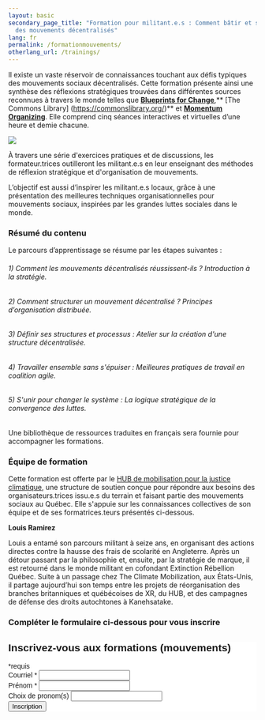 ```yaml
---
layout: basic
secondary_page_title: "Formation pour militant.e.s : Comment bâtir et soutenir
  des mouvements décentralisés"
lang: fr
permalink: /formationmouvements/
otherlang_url: /trainings/
---
```

Il existe un vaste réservoir de connaissances touchant aux défis typiques des mouvements sociaux décentralisés. Cette formation présente ainsi une synthèse des réflexions stratégiques trouvées dans différentes sources reconnues à travers le monde telles que **[Blueprints for Change](www.blueprintsfc.org)**,** [The Commons Library] (https://commonslibrary.org/)** et **[Momentum Organizing](https://www.momentumcommunity.org/)**. Elle comprend cinq séances interactives et virtuelles d’une heure et demie chacune. 

![](/media/diapo-formationmouvements.png)

À travers une série d'exercices pratiques et de discussions, les formateur.trices outilleront les militant.e.s en leur enseignant des méthodes de réflexion stratégique et d'organisation de mouvements. 

L’objectif est aussi d’inspirer les militant.e.s locaux, grâce à une présentation des meilleures techniques organisationnelles pour mouvements sociaux, inspirées par les grandes luttes sociales dans le monde. 

### **Résumé du contenu**

Le parcours d’apprentissage se résume par les étapes suivantes : 

###### 1) Comment les mouvements décentralisés réussissent-ils ? Introduction à la stratégie. 

###### 2) Comment structurer un mouvement décentralisé ? Principes d’organisation distribuée. 

###### 3) Définir ses structures et processus : Atelier sur la création d'une structure décentralisée. 

###### 4) Travailler ensemble sans s'épuiser : Meilleures pratiques de travail en coalition agile.  

###### 5) S'unir pour changer le système : La logique stratégique de la convergence des luttes. 

Une bibliothèque de ressources traduites en français sera fournie pour accompagner les formations.

### **Équipe de formation** 

Cette formation est offerte par le [HUB de mobilisation pour la justice climatique](https://www.lehub.ca/), une structure de soutien conçue pour répondre aux besoins des organisateurs.trices issu.e.s du terrain et faisant partie des mouvements sociaux au Québec. Elle s'appuie sur les connaissances collectives de son équipe et de ses formatrices.teurs présentés ci-dessous.

**Louis Ramirez**

Louis a entamé son parcours militant à seize ans, en organisant des actions directes contre la hausse des frais de scolarité en Angleterre. Après un détour passant par la philosophie et, ensuite, par la stratégie de marque, il est retourné dans le monde militant en cofondant Extinction Rébellion Québec. Suite à un passage chez The Climate Mobilization, aux États-Unis, il partage aujourd’hui son temps entre les projets de réorganisation des branches britanniques et québécoises de XR, du HUB, et des campagnes de défense des droits autochtones à Kanehsatake.

### **Compléter le formulaire ci-dessous pour vous inscrire**

<!-- Begin Mailchimp Signup Form -->

<link href="//cdn-images.mailchimp.com/embedcode/classic-10_7.css" rel="stylesheet" type="text/css">
<style type="text/css">
	#mc_embed_signup{background:#fff; clear:left; font:14px Helvetica,Arial,sans-serif; }
	/* Add your own Mailchimp form style overrides in your site stylesheet or in this style block.
	   We recommend moving this block and the preceding CSS link to the HEAD of your HTML file. */
</style>
<div id="mc_embed_signup">
<form action="https://lehub.us7.list-manage.com/subscribe/post?u=6da6ef9a2de17cfdceb029edc&amp;id=55bdf72573&SIGNUP=fmouvements" method="post" id="mc-embedded-subscribe-form" name="mc-embedded-subscribe-form" class="validate" target="_blank" novalidate>
    <div id="mc_embed_signup_scroll">
	<h2>Inscrivez-vous aux formations (mouvements)</h2>
<div class="indicates-required"><span class="asterisk">*</span>requis</div>
<div class="mc-field-group">
	<label for="mce-EMAIL">Courriel  <span class="asterisk">*</span>
</label>
	<input type="email" value="" name="EMAIL" class="required email" id="mce-EMAIL">
</div>
<div class="mc-field-group">
	<label for="mce-FNAME">Prénom  <span class="asterisk">*</span>
</label>
	<input type="text" value="" name="FNAME" class="required" id="mce-FNAME">
</div>
<div class="mc-field-group">
	<label for="mce-LNAME">Choix de pronom(s) </label>
	<input type="text" value="" name="LNAME" class="" id="mce-LNAME">
</div>
	<div id="mce-responses" class="clear">
		<div class="response" id="mce-error-response" style="display:none"></div>
		<div class="response" id="mce-success-response" style="display:none"></div>
	</div>    <!-- real people should not fill this in and expect good things - do not remove this or risk form bot signups-->
    <div style="position: absolute; left: -5000px;" aria-hidden="true"><input type="text" name="b_6da6ef9a2de17cfdceb029edc_55bdf72573" tabindex="-1" value=""></div>
    <div class="clear"><input type="submit" value="Inscription" name="subscribe" id="mc-embedded-subscribe" class="button"></div>
    </div>
</form>
</div>
<script type='text/javascript' src='//s3.amazonaws.com/downloads.mailchimp.com/js/mc-validate.js'></script><script type='text/javascript'>(function($) {window.fnames = new Array(); window.ftypes = new Array();fnames[0]='EMAIL';ftypes[0]='email';fnames[1]='FNAME';ftypes[1]='text';fnames[2]='LNAME';ftypes[2]='text';fnames[3]='ADDRESS';ftypes[3]='address';fnames[4]='PHONE';ftypes[4]='phone';fnames[5]='BIRTHDAY';ftypes[5]='birthday'; /*
 * Translated default messages for the $ validation plugin.
 * Locale: FR
 */
$.extend($.validator.messages, {
        required: "Ce champ est requis.",
        remote: "Veuillez remplir ce champ pour continuer.",
        email: "Veuillez entrer une adresse email valide.",
        url: "Veuillez entrer une URL valide.",
        date: "Veuillez entrer une date valide.",
        dateISO: "Veuillez entrer une date valide (ISO).",
        number: "Veuillez entrer un nombre valide.",
        digits: "Veuillez entrer (seulement) une valeur numérique.",
        creditcard: "Veuillez entrer un numéro de carte de crédit valide.",
        equalTo: "Veuillez entrer une nouvelle fois la même valeur.",
        accept: "Veuillez entrer une valeur avec une extension valide.",
        maxlength: $.validator.format("Veuillez ne pas entrer plus de {0} caractères."),
        minlength: $.validator.format("Veuillez entrer au moins {0} caractères."),
        rangelength: $.validator.format("Veuillez entrer entre {0} et {1} caractères."),
        range: $.validator.format("Veuillez entrer une valeur entre {0} et {1}."),
        max: $.validator.format("Veuillez entrer une valeur inférieure ou égale à {0}."),
        min: $.validator.format("Veuillez entrer une valeur supérieure ou égale à {0}.")
});}(jQuery));var $mcj = jQuery.noConflict(true);</script>
<!--End mc_embed_signup-->